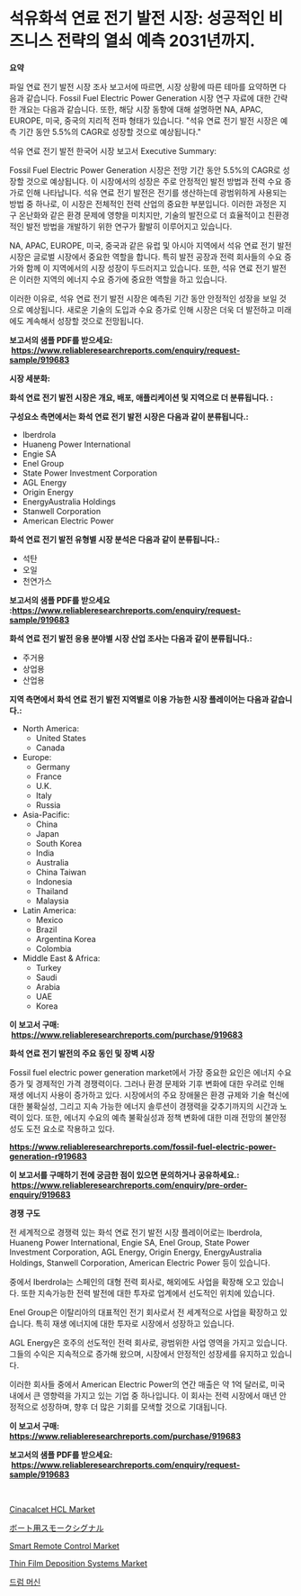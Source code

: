 <p><h1>석유화석 연료 전기 발전 시장: 성공적인 비즈니스 전략의 열쇠 예측 2031년까지.</h1></p><p><strong>요약</strong></p>
<p><p>파일 연료 전기 발전 시장 조사 보고서에 따르면, 시장 상황에 따른 테마를 요약하면 다음과 같습니다. Fossil Fuel Electric Power Generation 시장 연구 자료에 대한 간략한 개요는 다음과 같습니다. 또한, 해당 시장 동향에 대해 설명하면 NA, APAC, EUROPE, 미국, 중국의 지리적 전파 형태가 있습니다. "석유 연료 전기 발전 시장은 예측 기간 동안 5.5%의 CAGR로 성장할 것으로 예상됩니다."</p><p>석유 연료 전기 발전 한국어 시장 보고서 Executive Summary:</p><p>Fossil Fuel Electric Power Generation 시장은 전망 기간 동안 5.5%의 CAGR로 성장할 것으로 예상됩니다. 이 시장에서의 성장은 주로 안정적인 발전 방법과 전력 수요 증가로 인해 나타납니다. 석유 연료 전기 발전은 전기를 생산하는데 광범위하게 사용되는 방법 중 하나로, 이 시장은 전체적인 전력 산업의 중요한 부분입니다. 이러한 과정은 지구 온난화와 같은 환경 문제에 영향을 미치지만, 기술의 발전으로 더 효율적이고 친환경적인 발전 방법을 개발하기 위한 연구가 활발히 이루어지고 있습니다.</p><p>NA, APAC, EUROPE, 미국, 중국과 같은 유럽 및 아시아 지역에서 석유 연료 전기 발전 시장은 글로벌 시장에서 중요한 역할을 합니다. 특히 발전 공장과 전력 회사들의 수요 증가와 함께 이 지역에서의 시장 성장이 두드러지고 있습니다. 또한, 석유 연료 전기 발전은 이러한 지역의 에너지 수요 증가에 중요한 역할을 하고 있습니다.</p><p>이러한 이유로, 석유 연료 전기 발전 시장은 예측된 기간 동안 안정적인 성장을 보일 것으로 예상됩니다. 새로운 기술의 도입과 수요 증가로 인해 시장은 더욱 더 발전하고 미래에도 계속해서 성장할 것으로 전망됩니다.</p></p>
<p><strong>보고서의 샘플 PDF를 받으세요: &nbsp;<a href="https://www.reliableresearchreports.com/enquiry/request-sample/919683">https://www.reliableresearchreports.com/enquiry/request-sample/919683</a></strong></p>
<p><strong>시장 세분화:</strong></p>
<p><strong> 화석 연료 전기 발전 시장은 개요, 배포, 애플리케이션 및 지역으로 더 분류됩니다. :</strong></p>
<p><strong>구성요소 측면에서는 화석 연료 전기 발전 시장은 다음과 같이 분류됩니다.:</strong></p>
<p><ul><li>Iberdrola</li><li>Huaneng Power International</li><li>Engie SA</li><li>Enel Group</li><li>State Power Investment Corporation</li><li>AGL Energy</li><li>Origin Energy</li><li>EnergyAustralia Holdings</li><li>Stanwell Corporation</li><li>American Electric Power</li></ul></p>
<p><strong> 화석 연료 전기 발전 유형별 시장 분석은 다음과 같이 분류됩니다.:</strong></p>
<p><ul><li>석탄</li><li>오일</li><li>천연가스</li></ul></p>
<p><strong>보고서의 샘플 PDF를 받으세요 :<a href="https://www.reliableresearchreports.com/enquiry/request-sample/919683">https://www.reliableresearchreports.com/enquiry/request-sample/919683</a></strong></p>
<p><strong> 화석 연료 전기 발전 응용 분야별 시장 산업 조사는 다음과 같이 분류됩니다.:</strong></p>
<p><ul><li>주거용</li><li>상업용</li><li>산업용</li></ul></p>
<p><strong>지역 측면에서 화석 연료 전기 발전 지역별로 이용 가능한 시장 플레이어는 다음과 같습니다.:</strong></p>
<p><ul>
    <li>
        North America:
        <ul>
            <li>United States</li>
            <li>Canada</li>
        </ul>
    </li>
    <li>
        Europe:
        <ul>
            <li>Germany</li>
            <li>France</li>
            <li>U.K.</li>
            <li>Italy</li>
            <li>Russia</li>
        </ul>
    </li>
    <li>
        Asia-Pacific:
        <ul>
            <li>China</li>
            <li>Japan</li>
            <li>South Korea</li>
            <li>India</li>
            <li>Australia</li>
            <li>China Taiwan</li>
            <li>Indonesia</li>
            <li>Thailand</li>
            <li>Malaysia</li>
        </ul>
    </li>
    <li>
        Latin America:
        <ul>
            <li>Mexico</li>
            <li>Brazil</li>
            <li>Argentina Korea</li>
            <li>Colombia</li>
        </ul>
    </li>
    <li>
        Middle East & Africa:
        <ul>
            <li>Turkey</li>
            <li>Saudi</li>
            <li>Arabia</li>
            <li>UAE</li>
            <li>Korea</li>
        </ul>
    </li>
    </ul></p>
<p><strong>이 보고서 구매: &nbsp;<a href="https://www.reliableresearchreports.com/purchase/919683">https://www.reliableresearchreports.com/purchase/919683</a></strong></p>
<p><strong>화석 연료 전기 발전의 주요 동인 및 장벽 시장</strong></p>
<p><p>Fossil fuel electric power generation market에서 가장 중요한 요인은 에너지 수요 증가 및 경제적인 가격 경쟁력이다. 그러나 환경 문제와 기후 변화에 대한 우려로 인해 재생 에너지 사용이 증가하고 있다. 시장에서의 주요 장애물은 환경 규제와 기술 혁신에 대한 불확실성, 그리고 지속 가능한 에너지 솔루션이 경쟁력을 갖추기까지의 시간과 노력이 있다. 또한, 에너지 수요의 예측 불확실성과 정책 변화에 대한 미래 전망의 불안정성도 도전 요소로 작용하고 있다.</p></p>
<p><strong><a href="https://www.reliableresearchreports.com/fossil-fuel-electric-power-generation-r919683">https://www.reliableresearchreports.com/fossil-fuel-electric-power-generation-r919683</a></strong></p>
<p><strong>이 보고서를 구매하기 전에 궁금한 점이 있으면 문의하거나 공유하세요.: &nbsp;<a href="https://www.reliableresearchreports.com/enquiry/pre-order-enquiry/919683">https://www.reliableresearchreports.com/enquiry/pre-order-enquiry/919683</a></strong></p>
<p><strong>경쟁 구도</strong></p>
<p><p>전 세계적으로 경쟁력 있는 화석 연료 전기 발전 시장 플레이어로는 Iberdrola, Huaneng Power International, Engie SA, Enel Group, State Power Investment Corporation, AGL Energy, Origin Energy, EnergyAustralia Holdings, Stanwell Corporation, American Electric Power 등이 있습니다. </p><p>중에서 Iberdrola는 스페인의 대형 전력 회사로, 해외에도 사업을 확장해 오고 있습니다. 또한 지속가능한 전력 발전에 대한 투자로 업계에서 선도적인 위치에 있습니다. </p><p>Enel Group은 이탈리아의 대표적인 전기 회사로서 전 세계적으로 사업을 확장하고 있습니다. 특히 재생 에너지에 대한 투자로 시장에서 성장하고 있습니다. </p><p>AGL Energy은 호주의 선도적인 전력 회사로, 광범위한 사업 영역을 가지고 있습니다. 그들의 수익은 지속적으로 증가해 왔으며, 시장에서 안정적인 성장세를 유지하고 있습니다. </p><p>이러한 회사들 중에서 American Electric Power의 연간 매출은 약 1억 달러로, 미국 내에서 큰 영향력을 가지고 있는 기업 중 하나입니다. 이 회사는 전력 시장에서 매년 안정적으로 성장하며, 향후 더 많은 기회를 모색할 것으로 기대됩니다.</p></p>
<p><strong>이 보고서 구매: &nbsp; <a href="https://www.reliableresearchreports.com/purchase/919683">https://www.reliableresearchreports.com/purchase/919683</a></strong></p>
<p><strong>보고서의 샘플 PDF를 받으세요: &nbsp;<a href="https://www.reliableresearchreports.com/enquiry/request-sample/919683">https://www.reliableresearchreports.com/enquiry/request-sample/919683</a></strong><strong></strong></p>
<p>&nbsp;</p>
<p><p><a href="https://spotless-saver-8fd.notion.site/Cinacalcet-HCL-Market-Size-Market-Trends-and-Growth-Outlook-forecasted-for-period-from-2024-to-203-7b78289efe394f5992c658a28a42d046">Cinacalcet HCL Market</a></p><p><a href="https://medium.com/@fabianhoncescu2022/%E3%83%9C%E3%83%BC%E3%83%88%E3%81%AE%E7%85%99%E4%BF%A1%E5%8F%B7%E5%B8%82%E5%A0%B4-2031%E5%B9%B4%E3%81%BE%E3%81%A7%E3%81%AE%E6%88%90%E5%8A%9F%E3%81%99%E3%82%8B%E3%83%93%E3%82%B8%E3%83%8D%E3%82%B9%E6%88%A6%E7%95%A5%E4%BA%88%E6%B8%AC%E3%81%AE%E9%8D%B5-9ee7f4c03c8f">ボート用スモークシグナル</a></p><p><a href="https://github.com/gdfhhhj/Market-Research-Report-List-4/blob/main/smart-remote-control-market.md">Smart Remote Control Market</a></p><p><a href="https://github.com/julyju69/Market-Research-Report-List-2/blob/main/thin-film-deposition-systems-market.md">Thin Film Deposition Systems Market</a></p><p><a href="https://medium.com/@cierrahayes645/%EB%93%9C%EB%9F%BC-%EB%A8%B8%EC%8B%A0-%EC%8B%9C%EC%9E%A5-%EC%A0%90%EC%9C%A0%EC%9C%A8-%EC%A7%84%ED%99%94-%EB%B0%8F-%EC%8B%9C%EC%9E%A5-%EC%84%B1%EC%9E%A5-%ED%8A%B8%EB%A0%8C%EB%93%9C-2024-2031-d999d1a4e57c">드럼 머신</a></p></p>